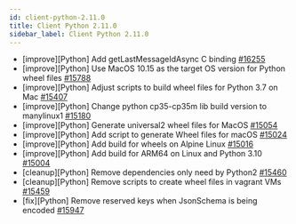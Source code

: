 ```yaml
---
id: client-python-2.11.0
title: Client Python 2.11.0
sidebar_label: Client Python 2.11.0 
---
```


- [improve][Python] Add getLastMessageIdAsync C binding [#16255](https://github.com/apache/pulsar/pull/16255)
- [improve][Python] Use MacOS 10.15 as the target OS version for Python wheel files [#15788](https://github.com/apache/pulsar/pull/15788)
- [improve][Python] Adjust scripts to build wheel files for Python 3.7 on Mac [#15407](https://github.com/apache/pulsar/pull/15407)
- [improve][Python] Change python cp35-cp35m lib build version to manylinux1 [#15180](https://github.com/apache/pulsar/pull/15180)
- [improve][Python] Generate universal2 wheel files for MacOS [#15054](https://github.com/apache/pulsar/pull/15054)
- [improve][Python] Add script to generate Wheel files for macOS [#15024](https://github.com/apache/pulsar/pull/15024)
- [improve][Python] Add build for wheels on Alpine Linux [#15016](https://github.com/apache/pulsar/pull/15016)
- [improve][Python] Add build for ARM64 on Linux and Python 3.10 [#15004](https://github.com/apache/pulsar/pull/15004)
- [cleanup][Python] Remove dependencies only need by Python2 [#15460](https://github.com/apache/pulsar/pull/15460)
- [cleanup][Python] Remove scripts to create wheel files in vagrant VMs [#15459](https://github.com/apache/pulsar/pull/15459)
- [fix][Python] Remove reserved keys when JsonSchema is being encoded [#15947](https://github.com/apache/pulsar/pull/15947)

